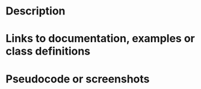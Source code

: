 # Description

<!-- Provide an overview of the feature you would like to be added -->

# Links to documentation, examples or class definitions

<!-- Add here any information which could help us understand the feature request -->

# Pseudocode or screenshots

<!-- You can add here screenshots or pseudocode of the requested outcome -->